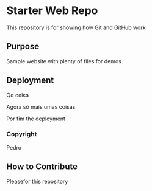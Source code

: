 # Starter Web Repo

This repository is for showing how Git and GitHub work

## Purpose

Sample website with plenty of files for demos

## Deployment

Qq coisa

Agora só mais umas coisas

Por fim the deployment

### Copyright

Pedro

## How to Contribute

Pleasefor this repository